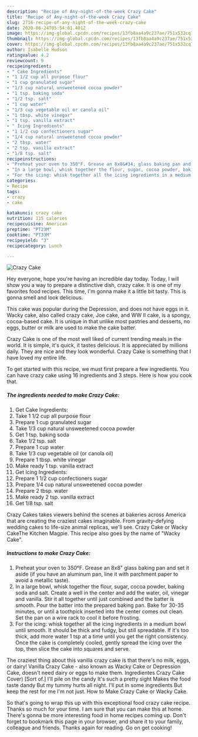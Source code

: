 ```yaml
---
description: "Recipe of Any-night-of-the-week Crazy Cake"
title: "Recipe of Any-night-of-the-week Crazy Cake"
slug: 2716-recipe-of-any-night-of-the-week-crazy-cake
date: 2020-06-24T05:54:01.401Z
image: https://img-global.cpcdn.com/recipes/13fb8aa4a9c237ae/751x532cq70/crazy-cake-recipe-main-photo.jpg
thumbnail: https://img-global.cpcdn.com/recipes/13fb8aa4a9c237ae/751x532cq70/crazy-cake-recipe-main-photo.jpg
cover: https://img-global.cpcdn.com/recipes/13fb8aa4a9c237ae/751x532cq70/crazy-cake-recipe-main-photo.jpg
author: Isabelle Hudson
ratingvalue: 4.2
reviewcount: 9
recipeingredient:
- " Cake Ingredients"
- "1 1/2 cup all purpose flour"
- "1 cup granulated sugar"
- "1/3 cup natural unsweetened cocoa powder"
- "1 tsp. baking soda"
- "1/2 tsp. salt"
- "1 cup water"
- "1/3 cup vegetable oil or canola oil"
- "1 tbsp. white vinegar"
- "1 tsp. vanilla extract"
- " Icing Ingredients"
- "1 1/2 cup confectioners sugar"
- "1/4 cup natural unsweetened cocoa powder"
- "2 tbsp. water"
- "2 tsp. vanilla extract"
- "1/8 tsp. salt"
recipeinstructions:
- "Preheat your oven to 350°F. Grease an 8x8&#34; glass baking pan and set it aside (if you have an aluminum pan, line it with parchment paper to avoid a metallic taste)."
- "In a large bowl, whisk together the flour, sugar, cocoa powder, baking soda and salt. Create a well in the center and add the water, oil, vinegar and vanilla. Stir it all together until just combined and the batter is smooth. Pour the batter into the prepared baking pan. Bake for 30-35 minutes, or until a toothpick inserted into the center comes out clean. Set the pan on a wire rack to cool it before frosting."
- "For the icing: whisk together all the icing ingredients in a medium bowl until smooth. It should be thick and fudgy, but still spreadable. If it&#39;s too thick, add more water 1 tsp at a time until you get the right consistency. Once the cake is completely cooled, gently spread the icing over the top, then slice the cake into squares and serve."
categories:
- Recipe
tags:
- crazy
- cake

katakunci: crazy cake 
nutrition: 115 calories
recipecuisine: American
preptime: "PT23M"
cooktime: "PT33M"
recipeyield: "3"
recipecategory: Lunch

---
```



![Crazy Cake](https://img-global.cpcdn.com/recipes/13fb8aa4a9c237ae/751x532cq70/crazy-cake-recipe-main-photo.jpg)

Hey everyone, hope you're having an incredible day today. Today, I will show you a way to prepare a distinctive dish, crazy cake. It is one of my favorites food recipes. This time, I'm gonna make it a little bit tasty. This is gonna smell and look delicious.

This cake was popular during the Depression, and does not have eggs in it. Wacky cake, also called crazy cake, Joe cake, and WW II cake, is a spongy, cocoa-based cake. It is unique in that unlike most pastries and desserts, no eggs, butter or milk are used to make the cake batter.

Crazy Cake is one of the most well liked of current trending meals in the world. It is simple, it's quick, it tastes delicious. It is appreciated by millions daily. They are nice and they look wonderful. Crazy Cake is something that I have loved my entire life.


To get started with this recipe, we must first prepare a few ingredients. You can have crazy cake using 16 ingredients and 3 steps. Here is how you cook that.

<!--inarticleads1-->

##### The ingredients needed to make Crazy Cake:

1. Get  Cake Ingredients:
1. Take 1 1/2 cup all purpose flour
1. Prepare 1 cup granulated sugar
1. Take 1/3 cup natural unsweetened cocoa powder
1. Get 1 tsp. baking soda
1. Take 1/2 tsp. salt
1. Prepare 1 cup water
1. Take 1/3 cup vegetable oil (or canola oil)
1. Prepare 1 tbsp. white vinegar
1. Make ready 1 tsp. vanilla extract
1. Get  Icing Ingredients:
1. Prepare 1 1/2 cup confectioners sugar
1. Prepare 1/4 cup natural unsweetened cocoa powder
1. Prepare 2 tbsp. water
1. Make ready 2 tsp. vanilla extract
1. Get 1/8 tsp. salt


Crazy Cakes takes viewers behind the scenes at bakeries across America that are creating the craziest cakes imaginable. From gravity-defying wedding cakes to life-size animal replicas, we&#39;ll see. Crazy Cake or Wacky CakeThe Kitchen Magpie. This recipe also goes by the name of &#34;Wacky Cake&#34;. 

<!--inarticleads2-->

##### Instructions to make Crazy Cake:

1. Preheat your oven to 350°F. Grease an 8x8&#34; glass baking pan and set it aside (if you have an aluminum pan, line it with parchment paper to avoid a metallic taste).
1. In a large bowl, whisk together the flour, sugar, cocoa powder, baking soda and salt. Create a well in the center and add the water, oil, vinegar and vanilla. Stir it all together until just combined and the batter is smooth. Pour the batter into the prepared baking pan. Bake for 30-35 minutes, or until a toothpick inserted into the center comes out clean. Set the pan on a wire rack to cool it before frosting.
1. For the icing: whisk together all the icing ingredients in a medium bowl until smooth. It should be thick and fudgy, but still spreadable. If it&#39;s too thick, add more water 1 tsp at a time until you get the right consistency. Once the cake is completely cooled, gently spread the icing over the top, then slice the cake into squares and serve.


The craziest thing about this vanilla crazy cake is that there&#39;s no milk, eggs, or dairy! Vanilla Crazy Cake - also known as Wacky Cake or Depression Cake, doesn&#39;t need dairy or eggs to make them. Ingredientes Crazy Cake Cover) [Sort of.] I&#39;ll pile on the candy It&#39;s such a pretty sight Makes the food taste dandy But my tummy hurts all night. I&#39;ll put in some ingredients But keep the rest for me I&#39;m not just. How to Make Crazy Cake or Wacky Cake. 

So that's going to wrap this up with this exceptional food crazy cake recipe. Thanks so much for your time. I am sure that you can make this at home. There's gonna be more interesting food in home recipes coming up. Don't forget to bookmark this page in your browser, and share it to your family, colleague and friends. Thanks again for reading. Go on get cooking!
